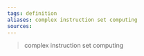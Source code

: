 ```yaml
---
tags: definition
aliases: complex instruction set computing
sources: 
---
```


> complex instruction set computing